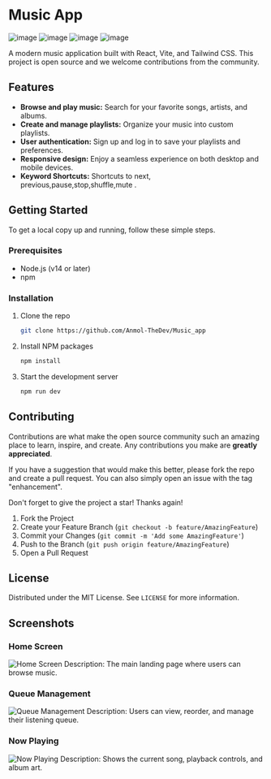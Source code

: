 # Music App

![image](https://github.com/user-attachments/assets/4f6d2d67-ca6f-4d53-9331-2c511ef44d8e)
![image](https://github.com/user-attachments/assets/77b41f3b-c0f1-4608-99d2-d49b176c231d)
![image](https://github.com/user-attachments/assets/451b4b45-47a7-466e-9792-f9056c12f990)
![image](https://github.com/user-attachments/assets/99db05d9-274c-4034-8304-2714d8efc000)

A modern music application built with React, Vite, and Tailwind CSS. This project is open source and we welcome contributions from the community.

## Features

* **Browse and play music:** Search for your favorite songs, artists, and albums.
* **Create and manage playlists:** Organize your music into custom playlists.
* **User authentication:** Sign up and log in to save your playlists and preferences.
* **Responsive design:** Enjoy a seamless experience on both desktop and mobile devices.
* **Keyword Shortcuts:** Shortcuts to next, previous,pause,stop,shuffle,mute .

## Getting Started

To get a local copy up and running, follow these simple steps.

### Prerequisites

* Node.js (v14 or later)
* npm

### Installation

1. Clone the repo
   ```sh
   git clone https://github.com/Anmol-TheDev/Music_app
   ```
2. Install NPM packages
   ```sh
   npm install
   ```
3. Start the development server
   ```sh
   npm run dev
   ```

## Contributing

Contributions are what make the open source community such an amazing place to learn, inspire, and create. Any contributions you make are **greatly appreciated**.

If you have a suggestion that would make this better, please fork the repo and create a pull request. You can also simply open an issue with the tag "enhancement".

Don't forget to give the project a star! Thanks again!

1. Fork the Project
2. Create your Feature Branch (`git checkout -b feature/AmazingFeature`)
3. Commit your Changes (`git commit -m 'Add some AmazingFeature'`)
4. Push to the Branch (`git push origin feature/AmazingFeature`)
5. Open a Pull Request

## License

Distributed under the MIT License. See `LICENSE` for more information.

## Screenshots

### Home Screen
![Home Screen](./screenshots/home.png)
Description: The main landing page where users can browse music.

### Queue Management
![Queue Management](./screenshots/queue.png)
Description: Users can view, reorder, and manage their listening queue.

### Now Playing
![Now Playing](./screenshots/now-playing.png)
Description: Shows the current song, playback controls, and album art.
